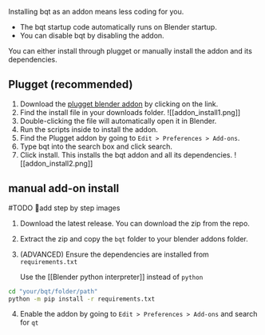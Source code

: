Installing bqt as an addon means less coding for you.
- The bqt startup code automatically runs on Blender startup.  
- You can disable bqt by disabling the addon.

You can either install through plugget or manually install the addon and its dependencies.

## Plugget  (recommended)

1. Download the [plugget blender addon](https://github.com/hannesdelbeke/plugget-blender-addon/raw/main/installer/install_plugget_addon.blend) by clicking on the link.
2. Find the install file in your downloads folder.
  ![[addon_install1.png]]
3. Double-clicking the file will automatically open it in Blender.
4. Run the scripts inside to install the addon.
5. Find the Plugget addon by going to `Edit > Preferences > Add-ons`.
6. Type bqt into the search box and click search.
7. Click install. This installs the bqt addon and all its dependencies.
  ![[addon_install2.png]]


## manual add-on install

#TODO 👷add step by step images

1. Download the latest release. You can download the zip from the repo.
2. Extract the zip and copy the `bqt` folder to your blender addons folder.
3. (ADVANCED) Ensure the dependencies are installed from `requirements.txt`  
   
   Use the [[Blender python interpreter]] instead of `python`
```bash
cd "your/bqt/folder/path"
python -m pip install -r requirements.txt
```
4. Enable the addon by going to `Edit > Preferences > Add-ons` and search for `qt`
